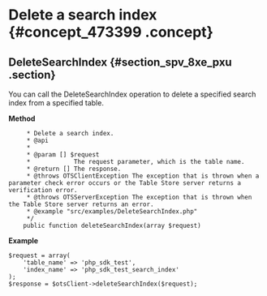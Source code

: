 # Delete a search index {#concept_473399 .concept}

## DeleteSearchIndex {#section_spv_8xe_pxu .section}

You can call the DeleteSearchIndex operation to delete a specified search index from a specified table.

 **Method** 

``` {#codeblock_rg2_z9p_8d3}
     * Delete a search index.
     * @api
     *
     * @param [] $request
     *            The request parameter, which is the table name.
     * @return [] The response.
     * @throws OTSClientException The exception that is thrown when a parameter check error occurs or the Table Store server returns a verification error.
     * @throws OTSServerException The exception that is thrown when the Table Store server returns an error.
     * @example "src/examples/DeleteSearchIndex.php"
     */
    public function deleteSearchIndex(array $request)
```

 **Example** 

``` {#codeblock_3pw_243_jtz}
$request = array(
    'table_name' => 'php_sdk_test',
    'index_name' => 'php_sdk_test_search_index'
);
$response = $otsClient->deleteSearchIndex($request);
```


